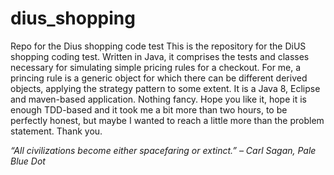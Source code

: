 # dius_shopping
Repo for the Dius shopping code test
This is the repository for the DiUS shopping coding test. Written in Java, it comprises the tests and classes necessary for simulating
simple pricing rules for a checkout. For me, a princing rule is a generic object for which there can be different derived objects, applying the strategy pattern to some extent.
It is a Java 8, Eclipse and maven-based application. Nothing fancy. Hope you like it, hope it is enough TDD-based and it took me a bit more than two hours, to be perfectly honest, but maybe I wanted to reach a little more than the problem statement.
Thank you.

*“All civilizations become either spacefaring or extinct.” – Carl Sagan, Pale Blue Dot*
